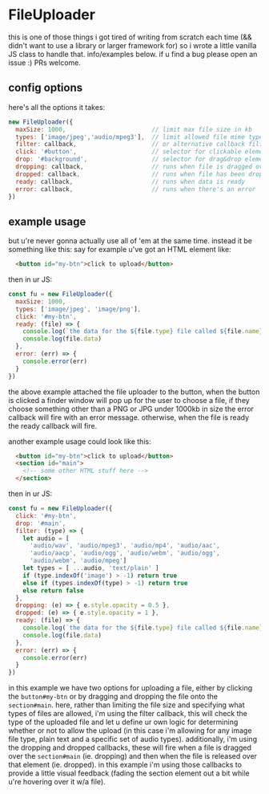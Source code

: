 # FileUploader

this is one of those things i got tired of writing from scratch each time (&& didn't want to use a library or larger framework for) so i wrote a little vanilla JS class to handle that. info/examples below. if u find a bug please open an issue :) PRs welcome.

## config options

here's all the options it takes:
```js
new FileUploader({
  maxSize: 1000,                        // limit max file size in kb
  types: ['image/jpeg','audio/mpeg3'],  // limit allowed file mime types
  filter: callback,                     // or alternative callback filter
  click: '#button',                     // selector for clickable element
  drop: '#background',                  // selector for drag&drop element
  dropping: callback,                   // runs when file is dragged over
  dropped: callback,                    // runs when file has been dropped
  ready: callback,                      // runs when data is ready
  error: callback,                      // runs when there's an error
})
```

## example usage

but u're never gonna actually use all of 'em at the same time. instead it be something like this: say for example u've got an HTML element like:
```html
  <button id="my-btn">click to upload</button>
```
then in ur JS:
```js
const fu = new FileUploader({
  maxSize: 1000,
  types: ['image/jpeg', 'image/png'],
  click: '#my-btn',
  ready: (file) => {
    console.log(`the data for the ${file.type} file called ${file.name} is ready`)
    console.log(file.data)
  },
  error: (err) => {
    console.error(err)
  }
})
```

the above example attached the file uploader to the button, when the button is clicked a finder window will pop up for the user to choose a file, if they choose something other than a PNG or JPG under 1000kb in size the error callback will fire with an error message. otherwise, when the file is ready the ready callback will fire.

another example usage could look like this:
```html
  <button id="my-btn">click to upload</button>
  <section id="main">
    <!-- some other HTML stuff here -->
  </section>
```
then in ur JS:
```js
const fu = new FileUploader({
  click: '#my-btn',
  drop: '#main',
  filter: (type) => {
    let audio = [
      'audio/wav', 'audio/mpeg3', 'audio/mp4', 'audio/aac',
      'audio/aacp', 'audio/ogg', 'audio/webm', 'audio/ogg',
      'audio/webm', 'audio/mpeg']
    let types = [ ...audio, 'text/plain' ]
    if (type.indexOf('image') > -1) return true
    else if (types.indexOf(type) > -1) return true
    else return false
  },
  dropping: (e) => { e.style.opacity = 0.5 },
  dropped: (e) => { e.style.opacity = 1 },
  ready: (file) => {
    console.log(`the data for the ${file.type} file called ${file.name} is ready`)
    console.log(file.data)
  },
  error: (err) => {
    console.error(err)
  }
})
```

in this example we have two options for uploading a file, either by clicking the `button#my-btn` or by dragging and dropping the file onto the `section#main`. here, rather than limiting the file size and specifying what types of files are allowed, i'm using the filter callback, this will check the type of the uploaded file and let u define ur own logic for determining whether or not to allow the upload (in this case i'm allowing for any image file type, plain text and a specific set of audio types). additionally, i'm using the dropping and dropped callbacks, these will fire when a file is dragged over the `section#main` (ie. dropping) and then when the file is released over that element (ie. dropped). in this example i'm using those callbacks to provide a little visual feedback (fading the section element out a bit while u're hovering over it w/a file).
